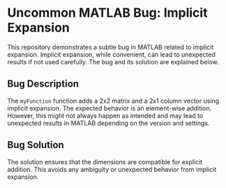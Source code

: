# Uncommon MATLAB Bug: Implicit Expansion
This repository demonstrates a subtle bug in MATLAB related to implicit expansion. Implicit expansion, while convenient, can lead to unexpected results if not used carefully. The bug and its solution are explained below. 

## Bug Description
The `myFunction` function adds a 2x2 matrix and a 2x1 column vector using implicit expansion. The expected behavior is an element-wise addition. However, this might not always happen as intended and may lead to unexpected results in MATLAB depending on the version and settings.

## Bug Solution
The solution ensures that the dimensions are compatible for explicit addition. This avoids any ambiguity or unexpected behavior from implicit expansion.
